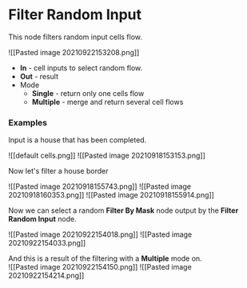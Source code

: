 # **Filter Random Input**
This node filters random input cells flow.  

![[Pasted image 20210922153208.png]]  

- **In** -  cell inputs to select random flow.
- **Out** - result
- Mode
	- **Single** - return only one cells flow
	- **Multiple** - merge and return several cell flows

### Examples

Input is a house that has been completed.  

![[default cells.png]]
![[Pasted image 20210918153153.png]]

Now let's filter a house border  

![[Pasted image 20210918155743.png]]
![[Pasted image 20210918160353.png]]
![[Pasted image 20210918155914.png]]

Now we can select a random **Filter By Mask** node output by the **Filter Random Input** node.  

![[Pasted image 20210922154018.png]]
![[Pasted image 20210922154033.png]]

And this is a result of the filtering with a **Multiple** mode on.  
![[Pasted image 20210922154150.png]]
![[Pasted image 20210922154214.png]]